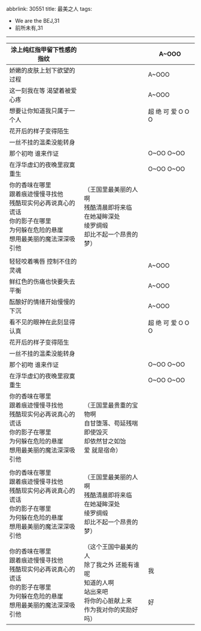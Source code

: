 abbrlink: 30551
title: 最美之人
tags:
  - We are the BEJ,31
  - 前所未有,31
---
|涂上纯红指甲留下性感的指纹|      |A~OOO|
|--|--|--|
|娇嫩的皮肤上划下欲望的过程|      |A~OOO|
|这一刻我在等 渴望着被爱心疼|      |A~OOO|
|想要让你知道我只属于一个人|      |超 绝 可 爱 O O O|
|花开后的样子变得陌生|      |      |
|一丝不挂的温柔没能转身|      |      |
|那个初吻 谁来作证|      |O~OO O~OO|
|在浮华虚幻的夜晚里寂寞重生|      |O~OO O~OO|
|你的香味在哪里<br>跟着痕迹慢慢寻找他<br>残酷现实何必再说真心的谎话<br>你的影子在哪里<br>为何躲在危险的悬崖<br>想用最美丽的魔法深深吸引他|（王国里最美丽的人啊<br>残酷清晨即将来临<br>在她凝眸深处<br>绫罗绸缎<br>却比不起一个昂贵的梦）|      |
|      |      |      |
|轻轻咬着嘴唇 控制不住的灵魂|      |A~OOO|
|鲜红色的伤痛也快要失去平衡|      |A~OOO|
|酝酿好的情绪开始慢慢的下沉|      |A~OOO|
|看不见的眼神在此刻显得认真|      |超 绝 可 爱 O O O|
|花开后的样子变得陌生|      |      |
|一丝不挂的温柔没能转身|      |      |
|那个初吻 谁来作证|      |O~OO O~OO|
|在浮华虚幻的夜晚里寂寞重生|      |O~OO O~OO|
|你的香味在哪里<br>跟着痕迹慢慢寻找他<br>残酷现实何必再说真心的谎话<br>你的影子在哪里<br>为何躲在危险的悬崖<br>想用最美丽的魔法深深吸引他|（王国里最贵重的宝物啊<br>自甘堕落、苟延残喘<br>即使毁灭<br>却依然甘之如饴<br>爱 就是宿命）|      |
|      |      |      |
|你的香味在哪里<br>跟着痕迹慢慢寻找他<br>残酷现实何必再说真心的谎话<br>你的影子在哪里<br>为何躲在危险的悬崖<br>想用最美丽的魔法深深吸引他|（王国里最美丽的人啊<br>残酷清晨即将来临<br>在她凝眸深处<br>绫罗绸缎<br>却比不起一个昂贵的梦）|      |
|你的香味在哪里<br>跟着痕迹慢慢寻找他<br>残酷现实何必再说真心的谎话<br>你的影子在哪里<br>为何躲在危险的悬崖<br>想用最美丽的魔法深深吸引他|（这个王国中最美的人<br>除了我之外 还能有谁呢<br>知道的人啊<br>站出来吧<br>将你的心脏献上来<br>作为我对你的奖励好吗）|<br>我<br><br><br><br>好|